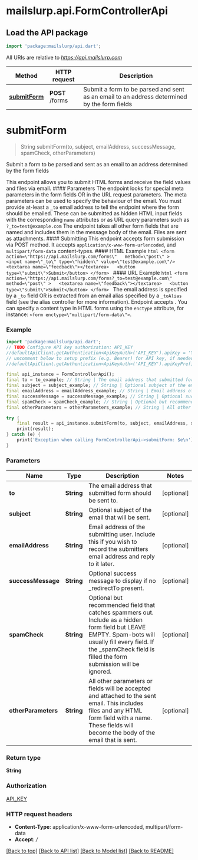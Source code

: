 # mailslurp.api.FormControllerApi

## Load the API package
```dart
import 'package:mailslurp/api.dart';
```

All URIs are relative to *https://api.mailslurp.com*

Method | HTTP request | Description
------------- | ------------- | -------------
[**submitForm**](FormControllerApi#submitform) | **POST** /forms | Submit a form to be parsed and sent as an email to an address determined by the form fields


# **submitForm**
> String submitForm(to, subject, emailAddress, successMessage, spamCheck, otherParameters)

Submit a form to be parsed and sent as an email to an address determined by the form fields

This endpoint allows you to submit HTML forms and receive the field values and files via email.   #### Parameters The endpoint looks for special meta parameters in the form fields OR in the URL request parameters. The meta parameters can be used to specify the behaviour of the email.   You must provide at-least a `_to` email address to tell the endpoint where the form should be emailed. These can be submitted as hidden HTML input fields with the corresponding `name` attributes or as URL query parameters such as `?_to=test@example.com`  The endpoint takes all other form fields that are named and includes them in the message body of the email. Files are sent as attachments.  #### Submitting This endpoint accepts form submission via POST method. It accepts `application/x-www-form-urlencoded`, and `multipart/form-data` content-types.  #### HTML Example ```html <form    action=\"https://api.mailslurp.com/forms\"   method=\"post\" >   <input name=\"_to\" type=\"hidden\" value=\"test@example.com\"/>   <textarea name=\"feedback\"></textarea>   <button type=\"submit\">Submit</button> </form> ```  #### URL Example ```html <form    action=\"https://api.mailslurp.com/forms?_to=test@example.com\"   method=\"post\" >   <textarea name=\"feedback\"></textarea>   <button type=\"submit\">Submit</button> </form> ```    The email address is specified by a `_to` field OR is extracted from an email alias specified by a `_toAlias` field (see the alias controller for more information).  Endpoint accepts .  You can specify a content type in HTML forms using the `enctype` attribute, for instance: `<form enctype=\"multipart/form-data\">`.  

### Example
```dart
import 'package:mailslurp/api.dart';
// TODO Configure API key authorization: API_KEY
//defaultApiClient.getAuthentication<ApiKeyAuth>('API_KEY').apiKey = 'YOUR_API_KEY';
// uncomment below to setup prefix (e.g. Bearer) for API key, if needed
//defaultApiClient.getAuthentication<ApiKeyAuth>('API_KEY').apiKeyPrefix = 'Bearer';

final api_instance = FormControllerApi();
final to = to_example; // String | The email address that submitted form should be sent to.
final subject = subject_example; // String | Optional subject of the email that will be sent.
final emailAddress = emailAddress_example; // String | Email address of the submitting user. Include this if you wish to record the submitters email address and reply to it later.
final successMessage = successMessage_example; // String | Optional success message to display if no _redirectTo present.
final spamCheck = spamCheck_example; // String | Optional but recommended field that catches spammers out. Include as a hidden form field but LEAVE EMPTY. Spam-bots will usually fill every field. If the _spamCheck field is filled the form submission will be ignored.
final otherParameters = otherParameters_example; // String | All other parameters or fields will be accepted and attached to the sent email. This includes files and any HTML form field with a name. These fields will become the body of the email that is sent.

try {
    final result = api_instance.submitForm(to, subject, emailAddress, successMessage, spamCheck, otherParameters);
    print(result);
} catch (e) {
    print('Exception when calling FormControllerApi->submitForm: $e\n');
}
```

### Parameters

Name | Type | Description  | Notes
------------- | ------------- | ------------- | -------------
 **to** | **String**| The email address that submitted form should be sent to. | [optional] 
 **subject** | **String**| Optional subject of the email that will be sent. | [optional] 
 **emailAddress** | **String**| Email address of the submitting user. Include this if you wish to record the submitters email address and reply to it later. | [optional] 
 **successMessage** | **String**| Optional success message to display if no _redirectTo present. | [optional] 
 **spamCheck** | **String**| Optional but recommended field that catches spammers out. Include as a hidden form field but LEAVE EMPTY. Spam-bots will usually fill every field. If the _spamCheck field is filled the form submission will be ignored. | [optional] 
 **otherParameters** | **String**| All other parameters or fields will be accepted and attached to the sent email. This includes files and any HTML form field with a name. These fields will become the body of the email that is sent. | [optional] 

### Return type

**String**

### Authorization

[API_KEY](../README#API_KEY)

### HTTP request headers

 - **Content-Type**: application/x-www-form-urlencoded, multipart/form-data
 - **Accept**: */*

[[Back to top]](#) [[Back to API list]](../README#documentation-for-api-endpoints) [[Back to Model list]](../README#documentation-for-models) [[Back to README]](../README)

